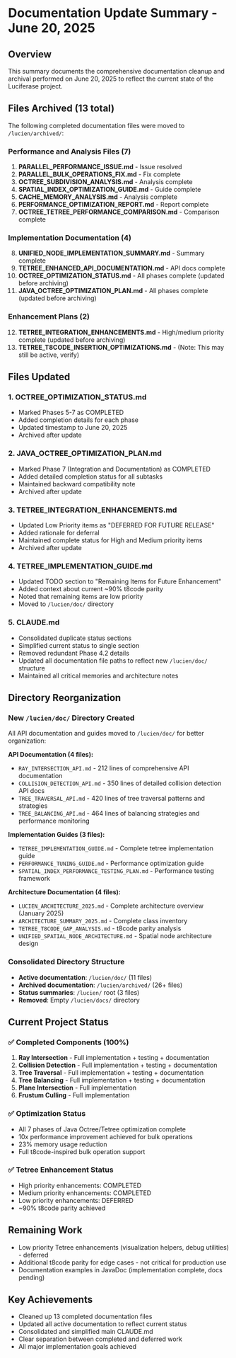 # Documentation Update Summary - June 20, 2025

## Overview
This summary documents the comprehensive documentation cleanup and archival performed on June 20, 2025 to reflect the current state of the Luciferase project.

## Files Archived (13 total)
The following completed documentation files were moved to `/lucien/archived/`:

### Performance and Analysis Files (7)
1. **PARALLEL_PERFORMANCE_ISSUE.md** - Issue resolved
2. **PARALLEL_BULK_OPERATIONS_FIX.md** - Fix complete
3. **OCTREE_SUBDIVISION_ANALYSIS.md** - Analysis complete
4. **SPATIAL_INDEX_OPTIMIZATION_GUIDE.md** - Guide complete
5. **CACHE_MEMORY_ANALYSIS.md** - Analysis complete
6. **PERFORMANCE_OPTIMIZATION_REPORT.md** - Report complete
7. **OCTREE_TETREE_PERFORMANCE_COMPARISON.md** - Comparison complete

### Implementation Documentation (4)
8. **UNIFIED_NODE_IMPLEMENTATION_SUMMARY.md** - Summary complete
9. **TETREE_ENHANCED_API_DOCUMENTATION.md** - API docs complete
10. **OCTREE_OPTIMIZATION_STATUS.md** - All phases complete (updated before archiving)
11. **JAVA_OCTREE_OPTIMIZATION_PLAN.md** - All phases complete (updated before archiving)

### Enhancement Plans (2)
12. **TETREE_INTEGRATION_ENHANCEMENTS.md** - High/medium priority complete (updated before archiving)
13. **TETREE_T8CODE_INSERTION_OPTIMIZATIONS.md** - (Note: This may still be active, verify)

## Files Updated

### 1. **OCTREE_OPTIMIZATION_STATUS.md**
- Marked Phases 5-7 as COMPLETED
- Added completion details for each phase
- Updated timestamp to June 20, 2025
- Archived after update

### 2. **JAVA_OCTREE_OPTIMIZATION_PLAN.md**
- Marked Phase 7 (Integration and Documentation) as COMPLETED
- Added detailed completion status for all subtasks
- Maintained backward compatibility note
- Archived after update

### 3. **TETREE_INTEGRATION_ENHANCEMENTS.md**
- Updated Low Priority items as "DEFERRED FOR FUTURE RELEASE"
- Added rationale for deferral
- Maintained complete status for High and Medium priority items
- Archived after update

### 4. **TETREE_IMPLEMENTATION_GUIDE.md**
- Updated TODO section to "Remaining Items for Future Enhancement"
- Added context about current ~90% t8code parity
- Noted that remaining items are low priority
- Moved to `/lucien/doc/` directory

### 5. **CLAUDE.md**
- Consolidated duplicate status sections
- Simplified current status to single section
- Removed redundant Phase 4.2 details
- Updated all documentation file paths to reflect new `/lucien/doc/` structure
- Maintained all critical memories and architecture notes

## Directory Reorganization

### New `/lucien/doc/` Directory Created
All API documentation and guides moved to `/lucien/doc/` for better organization:

**API Documentation (4 files):**
- `RAY_INTERSECTION_API.md` - 212 lines of comprehensive API documentation
- `COLLISION_DETECTION_API.md` - 350 lines of detailed collision detection API docs
- `TREE_TRAVERSAL_API.md` - 420 lines of tree traversal patterns and strategies
- `TREE_BALANCING_API.md` - 464 lines of balancing strategies and performance monitoring

**Implementation Guides (3 files):**
- `TETREE_IMPLEMENTATION_GUIDE.md` - Complete tetree implementation guide
- `PERFORMANCE_TUNING_GUIDE.md` - Performance optimization guide
- `SPATIAL_INDEX_PERFORMANCE_TESTING_PLAN.md` - Performance testing framework

**Architecture Documentation (4 files):**
- `LUCIEN_ARCHITECTURE_2025.md` - Complete architecture overview (January 2025)
- `ARCHITECTURE_SUMMARY_2025.md` - Complete class inventory
- `TETREE_T8CODE_GAP_ANALYSIS.md` - t8code parity analysis
- `UNIFIED_SPATIAL_NODE_ARCHITECTURE.md` - Spatial node architecture design

### Consolidated Directory Structure
- **Active documentation**: `/lucien/doc/` (11 files)
- **Archived documentation**: `/lucien/archived/` (26+ files)
- **Status summaries**: `/lucien/` root (3 files)
- **Removed**: Empty `/lucien/docs/` directory

## Current Project Status

### ✅ Completed Components (100%)
1. **Ray Intersection** - Full implementation + testing + documentation
2. **Collision Detection** - Full implementation + testing + documentation  
3. **Tree Traversal** - Full implementation + testing + documentation
4. **Tree Balancing** - Full implementation + testing + documentation
5. **Plane Intersection** - Full implementation
6. **Frustum Culling** - Full implementation

### ✅ Optimization Status
- All 7 phases of Java Octree/Tetree optimization complete
- 10x performance improvement achieved for bulk operations
- 23% memory usage reduction
- Full t8code-inspired bulk operation support

### ✅ Tetree Enhancement Status
- High priority enhancements: COMPLETED
- Medium priority enhancements: COMPLETED
- Low priority enhancements: DEFERRED
- ~90% t8code parity achieved

## Remaining Work
- Low priority Tetree enhancements (visualization helpers, debug utilities) - deferred
- Additional t8code parity for edge cases - not critical for production use
- Documentation examples in JavaDoc (implementation complete, docs pending)

## Key Achievements
- Cleaned up 13 completed documentation files
- Updated all active documentation to reflect current status
- Consolidated and simplified main CLAUDE.md
- Clear separation between completed and deferred work
- All major implementation goals achieved